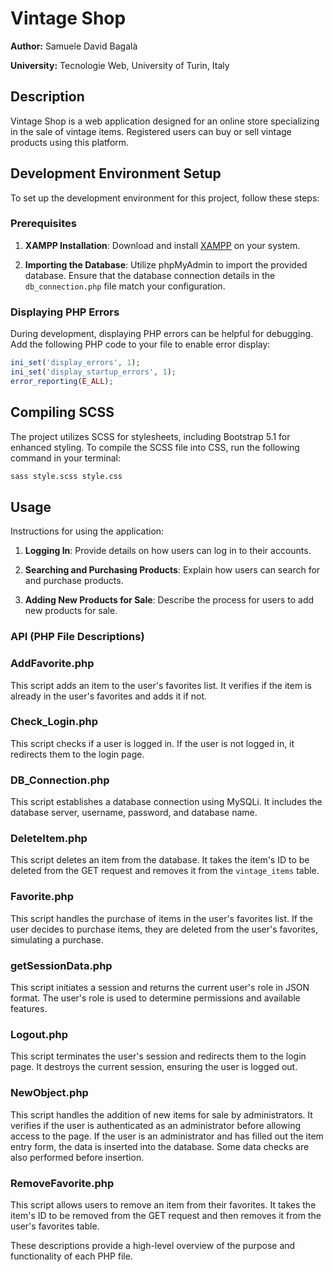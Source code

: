 # Vintage Shop

**Author:** Samuele David Bagalà

**University:** Tecnologie Web, University of Turin, Italy

## Description

Vintage Shop is a web application designed for an online store specializing in the sale of vintage items. Registered users can buy or sell vintage products using this platform.

## Development Environment Setup

To set up the development environment for this project, follow these steps:

### Prerequisites

1. **XAMPP Installation**: Download and install [XAMPP](https://www.apachefriends.org/index.html) on your system.

2. **Importing the Database**: Utilize phpMyAdmin to import the provided database. Ensure that the database connection details in the `db_connection.php` file match your configuration.

### Displaying PHP Errors

During development, displaying PHP errors can be helpful for debugging. Add the following PHP code to your file to enable error display:

```php
ini_set('display_errors', 1);
ini_set('display_startup_errors', 1);
error_reporting(E_ALL);
```

## Compiling SCSS

The project utilizes SCSS for stylesheets, including Bootstrap 5.1 for enhanced styling. To compile the SCSS file into CSS, run the following command in your terminal:

```bash
sass style.scss style.css
```

## Usage

Instructions for using the application:

1. **Logging In**: Provide details on how users can log in to their accounts.

2. **Searching and Purchasing Products**: Explain how users can search for and purchase products.

3. **Adding New Products for Sale**: Describe the process for users to add new products for sale.


### API (PHP File Descriptions)


### AddFavorite.php

This script adds an item to the user's favorites list. It verifies if the item is already in the user's favorites and adds it if not.

### Check_Login.php

This script checks if a user is logged in. If the user is not logged in, it redirects them to the login page.

### DB_Connection.php

This script establishes a database connection using MySQLi. It includes the database server, username, password, and database name.

### DeleteItem.php

This script deletes an item from the database. It takes the item's ID to be deleted from the GET request and removes it from the `vintage_items` table.

### Favorite.php

This script handles the purchase of items in the user's favorites list. If the user decides to purchase items, they are deleted from the user's favorites, simulating a purchase.

### getSessionData.php

This script initiates a session and returns the current user's role in JSON format. The user's role is used to determine permissions and available features.

### Logout.php

This script terminates the user's session and redirects them to the login page. It destroys the current session, ensuring the user is logged out.

### NewObject.php

This script handles the addition of new items for sale by administrators. It verifies if the user is authenticated as an administrator before allowing access to the page. If the user is an administrator and has filled out the item entry form, the data is inserted into the database. Some data checks are also performed before insertion.

### RemoveFavorite.php

This script allows users to remove an item from their favorites. It takes the item's ID to be removed from the GET request and then removes it from the user's favorites table.

These descriptions provide a high-level overview of the purpose and functionality of each PHP file.
